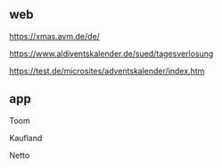 ## web 

https://xmas.avm.de/de/

https://www.aldiventskalender.de/sued/tagesverlosung

https://test.de/microsites/adventskalender/index.htm





















## app

Toom

Kaufland

Netto
